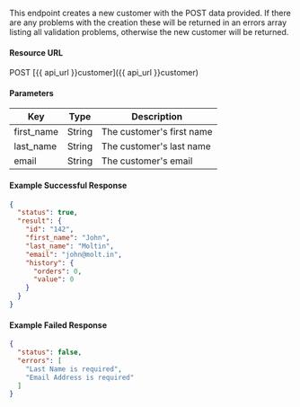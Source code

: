<!--
@title Create new customer
@author Moltin Ltd
@description Creates a new customer

@sidebar 1
@family Customer
@rate No
@auth Yes
@format JSON
@http POST
@version beta
-->
This endpoint creates a new customer with the POST data provided. If there are any problems with the creation these will be returned in an errors array listing all validation problems, otherwise the new customer will be returned.


#### Resource URL
POST [{{ api_url }}customer]({{ api_url }}customer)


#### Parameters
Key | Type | Description
--- | ---- | -----------
first_name | String | The customer's first name
last_name | String | The customer's last name
email | String | The customer's email

<!--code-->
#### Example Successful Response
``` json
{
  "status": true,
  "result": {
    "id": "142",
    "first_name": "John",
    "last_name": "Moltin",
    "email": "john@molt.in",
    "history": {
      "orders": 0,
      "value": 0
    }
  }
}
```


#### Example Failed Response
``` json
{
  "status": false,
  "errors": [
    "Last Name is required",
    "Email Address is required"
  ]
}
```
<!--/code-->